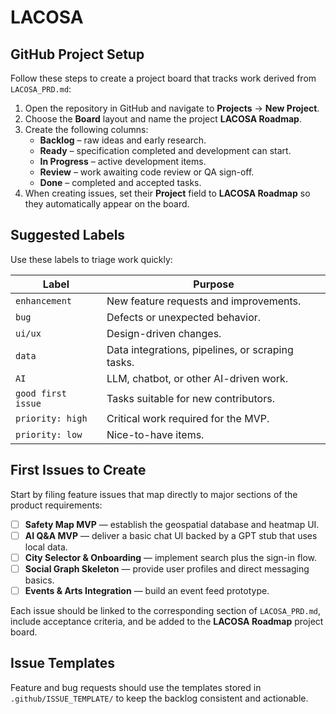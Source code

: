# LACOSA

## GitHub Project Setup

Follow these steps to create a project board that tracks work derived from `LACOSA_PRD.md`:

1. Open the repository in GitHub and navigate to **Projects** → **New Project**.
2. Choose the **Board** layout and name the project **LACOSA Roadmap**.
3. Create the following columns:
   - **Backlog** – raw ideas and early research.
   - **Ready** – specification completed and development can start.
   - **In Progress** – active development items.
   - **Review** – work awaiting code review or QA sign-off.
   - **Done** – completed and accepted tasks.
4. When creating issues, set their **Project** field to **LACOSA Roadmap** so they automatically appear on the board.

## Suggested Labels

Use these labels to triage work quickly:

| Label | Purpose |
| --- | --- |
| `enhancement` | New feature requests and improvements. |
| `bug` | Defects or unexpected behavior. |
| `ui/ux` | Design-driven changes. |
| `data` | Data integrations, pipelines, or scraping tasks. |
| `AI` | LLM, chatbot, or other AI-driven work. |
| `good first issue` | Tasks suitable for new contributors. |
| `priority: high` | Critical work required for the MVP. |
| `priority: low` | Nice-to-have items. |

## First Issues to Create

Start by filing feature issues that map directly to major sections of the product requirements:

- [ ] **Safety Map MVP** — establish the geospatial database and heatmap UI.
- [ ] **AI Q&A MVP** — deliver a basic chat UI backed by a GPT stub that uses local data.
- [ ] **City Selector & Onboarding** — implement search plus the sign-in flow.
- [ ] **Social Graph Skeleton** — provide user profiles and direct messaging basics.
- [ ] **Events & Arts Integration** — build an event feed prototype.

Each issue should be linked to the corresponding section of `LACOSA_PRD.md`, include acceptance criteria, and be added to the **LACOSA Roadmap** project board.

## Issue Templates

Feature and bug requests should use the templates stored in `.github/ISSUE_TEMPLATE/` to keep the backlog consistent and actionable.
